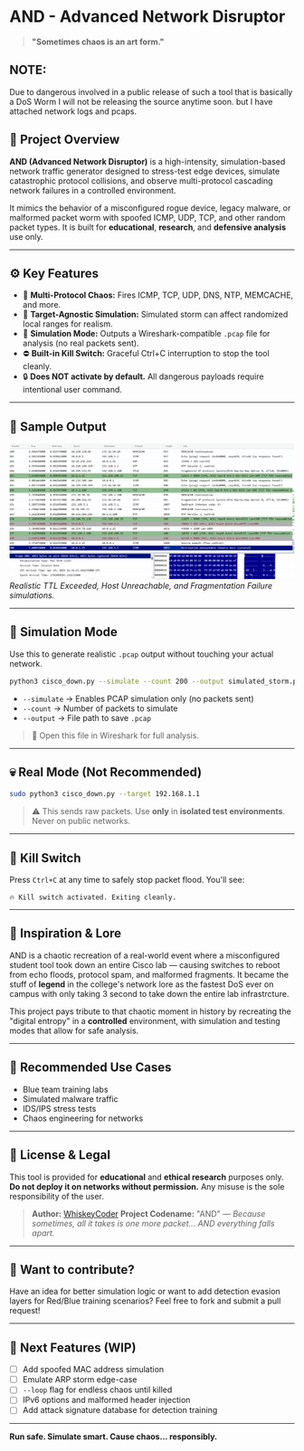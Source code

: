 # AND - Advanced Network Disruptor

> **"Sometimes chaos is an art form."**


## NOTE:
Due to dangerous involved in a public release of such a tool that is basically a DoS Worm I will not be releasing the source anytime soon. but I have attached network logs and pcaps.

## 🧨 Project Overview
**AND (Advanced Network Disruptor)** is a high-intensity, simulation-based network traffic generator designed to stress-test edge devices, simulate catastrophic protocol collisions, and observe multi-protocol cascading network failures in a controlled environment.

It mimics the behavior of a misconfigured rogue device, legacy malware, or malformed packet worm with spoofed ICMP, UDP, TCP, and other random packet types. It is built for **educational**, **research**, and **defensive analysis** use only.

---

## ⚙️ Key Features
- 🔁 **Multi-Protocol Chaos:** Fires ICMP, TCP, UDP, DNS, NTP, MEMCACHE, and more.
- 🎯 **Target-Agnostic Simulation:** Simulated storm can affect randomized local ranges for realism.
- 🧪 **Simulation Mode:** Outputs a Wireshark-compatible `.pcap` file for analysis (no real packets sent).
- ⛔ **Built-in Kill Switch:** Graceful Ctrl+C interruption to stop the tool cleanly.
- 🔒 **Does NOT activate by default.** All dangerous payloads require intentional user command.

---

## 📸 Sample Output
![Sample PCAP](https://github.com/WhiskeyCoder/AND/blob/main/2025-04-19%2022_45_33-Window.png)  
*Realistic TTL Exceeded, Host Unreachable, and Fragmentation Failure simulations.*

---

## 🧪 Simulation Mode
Use this to generate realistic `.pcap` output without touching your actual network.

```bash
python3 cisco_down.py --simulate --count 200 --output simulated_storm.pcap
```

- `--simulate` → Enables PCAP simulation only (no packets sent)
- `--count` → Number of packets to simulate
- `--output` → File path to save `.pcap`

> 📂 Open this file in Wireshark for full analysis.

---

## 💀 Real Mode (Not Recommended)
```bash
sudo python3 cisco_down.py --target 192.168.1.1
```
> ⚠️ This sends raw packets. Use **only** in **isolated test environments**. Never on public networks.

---

## 🛑 Kill Switch
Press `Ctrl+C` at any time to safely stop packet flood. You'll see:
```
🔥 Kill switch activated. Exiting cleanly.
```

---

## 🧠 Inspiration & Lore
AND is a chaotic recreation of a real-world event where a misconfigured student tool took down an entire Cisco lab — causing switches to reboot from echo floods, protocol spam, and malformed fragments. It became the stuff of **legend** in the college's network lore as the fastest DoS ever on campus with only taking 3 second to take down the entire lab infrastrcture.

This project pays tribute to that chaotic moment in history by recreating the "digital entropy" in a **controlled** environment, with simulation and testing modes that allow for safe analysis.

---

## 📘 Recommended Use Cases
- Blue team training labs
- Simulated malware traffic
- IDS/IPS stress tests
- Chaos engineering for networks

---

## 📄 License & Legal
This tool is provided for **educational** and **ethical research** purposes only.
**Do not deploy it on networks without permission.**
Any misuse is the sole responsibility of the user.

> **Author:** [WhiskeyCoder](https://github.com/WhiskeyCoder) 
> **Project Codename:** "AND" — *Because sometimes, all it takes is one more packet... AND everything falls apart.*

---

## 💬 Want to contribute?
Have an idea for better simulation logic or want to add detection evasion layers for Red/Blue training scenarios?
Feel free to fork and submit a pull request!

---

## 🧪 Next Features (WIP)
- [ ] Add spoofed MAC address simulation
- [ ] Emulate ARP storm edge-case
- [ ] `--loop` flag for endless chaos until killed
- [ ] IPv6 options and malformed header injection
- [ ] Add attack signature database for detection training

---

**Run safe. Simulate smart. Cause chaos... responsibly.**
